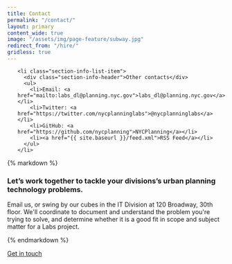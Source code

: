 ```yaml
---
title: Contact
permalink: "/contact/"
layout: primary
content_wide: true
image: "/assets/img/page-feature/subway.jpg"
redirect_from: "/hire/"
gridless: true
---
```


<div class="usa-grid-full usa-grid-reversed">
<aside class="usa-grid usa-section usa-grid-reversed-right usa-width-one-third section-info section-info-gray">
  <ul>

    <li class="section-info-list-item">
      <div class="section-info-header">Other contacts</div>
      <ul>
        <li>Email: <a href="mailto:labs_dl@planning.nyc.gov">labs_dl@planning.nyc.gov</a></li>
        <li>Twitter: <a href="https://twitter.com/nycplanninglabs">@nycplanninglabs</a></li>
        <li>GitHub: <a href="https://github.com/nycplanning">NYCPlanning</a></li>
        <li><a href="{{ site.baseurl }}/feed.xml">RSS Feed</a></li>
      </ul>
    </li>
  </ul>
</aside>
<div class="usa-grid usa-section usa-width-two-thirds">
{% markdown %}

### Let’s work together to tackle your divisions’s urban planning technology problems.

Email us, or swing by our cubes in the IT Division at 120 Broadway, 30th floor.  We'll coordinate to document and understand the problem you're trying to solve, and determine whether it is a good fit in scope and subject matter for a Labs project.  

{% endmarkdown %}

<a class="usa-button usa-button-marginless" href="mailto:labs_dl@planning.nyc.gov">Get in touch</a>
</div>

</div>
